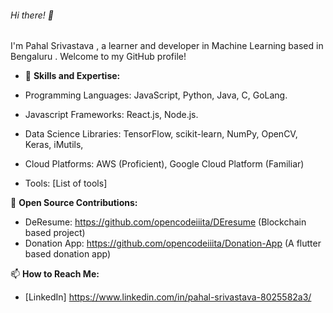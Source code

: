 
###### Hi there! 👋

I'm Pahal Srivastava , a learner and developer in Machine Learning based in Bengaluru . Welcome to my GitHub profile!

- 💼 **Skills and Expertise:**
- Programming Languages: JavaScript, Python, Java, C, GoLang. 
- Javascript Frameworks: React.js, Node.js.
- Data Science Libraries: TensorFlow, scikit-learn, NumPy, OpenCV, Keras, iMutils, 
- Cloud Platforms: AWS (Proficient), Google Cloud Platform (Familiar)

- Tools: [List of tools]

🌱 **Open Source Contributions:**
- DeResume: https://github.com/opencodeiiita/DEresume (Blockchain based project)
- Donation App: https://github.com/opencodeiiita/Donation-App (A flutter based donation app)

📫 **How to Reach Me:**
- [LinkedIn] https://www.linkedin.com/in/pahal-srivastava-8025582a3/




